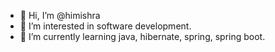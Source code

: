 - 👋 Hi, I’m @himishra
- 👀 I’m interested in software development.
- 🌱 I’m currently learning java, hibernate, spring, spring boot.

<!---
himishra/himishra is a ✨ special ✨ repository because its `README.md` (this file) appears on your GitHub profile.
You can click the Preview link to take a look at your changes.
--->
